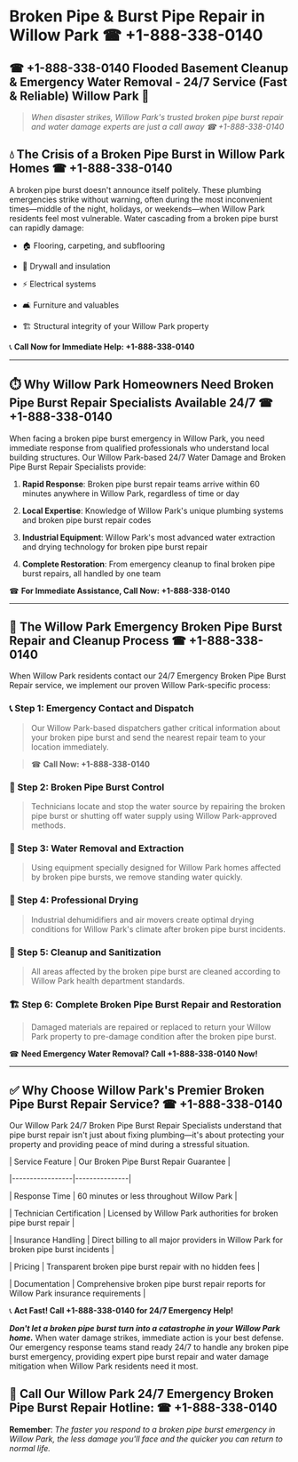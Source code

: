 # Broken Pipe & Burst Pipe Repair in Willow Park ☎ +1-888-338-0140  
## ☎ +1-888-338-0140 Flooded Basement Cleanup & Emergency Water Removal - 24/7 Service (Fast & Reliable) Willow Park 🚨  

> *When disaster strikes, Willow Park's trusted broken pipe burst repair and water damage experts are just a call away ☎ +1-888-338-0140*  

## 💧 The Crisis of a Broken Pipe Burst in Willow Park Homes ☎ +1-888-338-0140  

A broken pipe burst doesn't announce itself politely. These plumbing emergencies strike without warning, often during the most inconvenient times—middle of the night, holidays, or weekends—when Willow Park residents feel most vulnerable. Water cascading from a broken pipe burst can rapidly damage:  

* 🏠 Flooring, carpeting, and subflooring  
* 🧱 Drywall and insulation  
* ⚡ Electrical systems  
* 🛋️ Furniture and valuables  
* 🏗️ Structural integrity of your Willow Park property  

📞 **Call Now for Immediate Help: +1-888-338-0140**  

---  

## ⏱️ Why Willow Park Homeowners Need Broken Pipe Burst Repair Specialists Available 24/7 ☎ +1-888-338-0140  

When facing a broken pipe burst emergency in Willow Park, you need immediate response from qualified professionals who understand local building structures. Our Willow Park-based 24/7 Water Damage and Broken Pipe Burst Repair Specialists provide:  

1. **Rapid Response**: Broken pipe burst repair teams arrive within 60 minutes anywhere in Willow Park, regardless of time or day  
2. **Local Expertise**: Knowledge of Willow Park's unique plumbing systems and broken pipe burst repair codes  
3. **Industrial Equipment**: Willow Park's most advanced water extraction and drying technology for broken pipe burst repair  
4. **Complete Restoration**: From emergency cleanup to final broken pipe burst repairs, all handled by one team  

☎ **For Immediate Assistance, Call Now: +1-888-338-0140**  

---  

## 🔧 The Willow Park Emergency Broken Pipe Burst Repair and Cleanup Process ☎ +1-888-338-0140  

When Willow Park residents contact our 24/7 Emergency Broken Pipe Burst Repair service, we implement our proven Willow Park-specific process:  

### 📞 Step 1: Emergency Contact and Dispatch  
> Our Willow Park-based dispatchers gather critical information about your broken pipe burst and send the nearest repair team to your location immediately.  
> ☎ **Call Now: +1-888-338-0140**  

### 🚿 Step 2: Broken Pipe Burst Control  
> Technicians locate and stop the water source by repairing the broken pipe burst or shutting off water supply using Willow Park-approved methods.  

### 🌊 Step 3: Water Removal and Extraction  
> Using equipment specially designed for Willow Park homes affected by broken pipe bursts, we remove standing water quickly.  

### 💨 Step 4: Professional Drying  
> Industrial dehumidifiers and air movers create optimal drying conditions for Willow Park's climate after broken pipe burst incidents.  

### 🧼 Step 5: Cleanup and Sanitization  
> All areas affected by the broken pipe burst are cleaned according to Willow Park health department standards.  

### 🏗️ Step 6: Complete Broken Pipe Burst Repair and Restoration  
> Damaged materials are repaired or replaced to return your Willow Park property to pre-damage condition after the broken pipe burst.  

☎ **Need Emergency Water Removal? Call +1-888-338-0140 Now!**  

---  

## ✅ Why Choose Willow Park's Premier Broken Pipe Burst Repair Service? ☎ +1-888-338-0140  

Our Willow Park 24/7 Broken Pipe Burst Repair Specialists understand that pipe burst repair isn't just about fixing plumbing—it's about protecting your property and providing peace of mind during a stressful situation.  

| Service Feature | Our Broken Pipe Burst Repair Guarantee |  
|-----------------|---------------|  
| Response Time | 60 minutes or less throughout Willow Park |  
| Technician Certification | Licensed by Willow Park authorities for broken pipe burst repair |  
| Insurance Handling | Direct billing to all major providers in Willow Park for broken pipe burst incidents |  
| Pricing | Transparent broken pipe burst repair with no hidden fees |  
| Documentation | Comprehensive broken pipe burst repair reports for Willow Park insurance requirements |  

📞 **Act Fast! Call +1-888-338-0140 for 24/7 Emergency Help!**  

***Don't let a broken pipe burst turn into a catastrophe in your Willow Park home.*** When water damage strikes, immediate action is your best defense. Our emergency response teams stand ready 24/7 to handle any broken pipe burst emergency, providing expert pipe burst repair and water damage mitigation when Willow Park residents need it most.  

## 📱 Call Our Willow Park 24/7 Emergency Broken Pipe Burst Repair Hotline: ☎ +1-888-338-0140  

**Remember**: *The faster you respond to a broken pipe burst emergency in Willow Park, the less damage you'll face and the quicker you can return to normal life.*